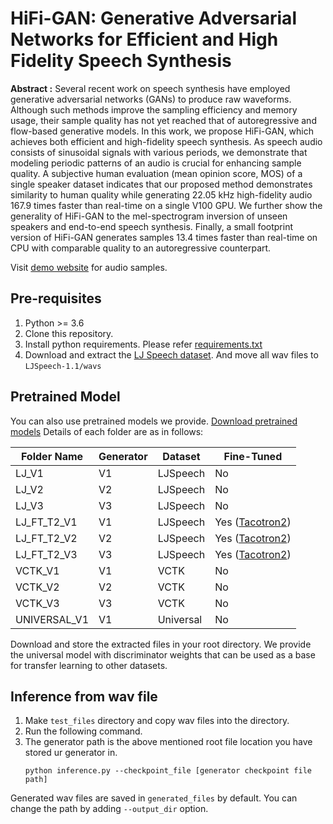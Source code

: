 # HiFi-GAN: Generative Adversarial Networks for Efficient and High Fidelity Speech Synthesis

**Abstract :**
Several recent work on speech synthesis have employed generative adversarial networks (GANs) to produce raw waveforms. 
Although such methods improve the sampling efficiency and memory usage, their sample quality has not yet reached that of autoregressive and flow-based generative models.
In this work, we propose HiFi-GAN, which achieves both efficient and high-fidelity speech synthesis. 
As speech audio consists of sinusoidal signals with various periods, we demonstrate that modeling periodic patterns of an audio is crucial for enhancing sample quality. 
A subjective human evaluation (mean opinion score, MOS) of a single speaker dataset indicates that our proposed method demonstrates similarity to human quality while generating 22.05 kHz high-fidelity audio 167.9 times faster than real-time on a single V100 GPU. We further show the generality of HiFi-GAN to the mel-spectrogram inversion of unseen speakers and end-to-end speech synthesis. Finally, a small footprint version of HiFi-GAN generates samples 13.4 times 
faster than real-time on CPU with comparable quality to an autoregressive counterpart.

Visit [demo website](https://jik876.github.io/hifi-gan-demo/) for audio samples.


## Pre-requisites
1. Python >= 3.6
2. Clone this repository.
3. Install python requirements. Please refer [requirements.txt](requirements.txt)
4. Download and extract the [LJ Speech dataset](https://keithito.com/LJ-Speech-Dataset/).
And move all wav files to `LJSpeech-1.1/wavs`

## Pretrained Model
You can also use pretrained models we provide.
[Download pretrained models](https://drive.google.com/drive/folders/1-eEYTB5Av9jNql0WGBlRoi-WH2J7bp5Y?usp=sharing)
Details of each folder are as in follows:

|Folder Name|Generator|Dataset|Fine-Tuned|
|------|---|---|---|
|LJ_V1|V1|LJSpeech|No|
|LJ_V2|V2|LJSpeech|No|
|LJ_V3|V3|LJSpeech|No|
|LJ_FT_T2_V1|V1|LJSpeech|Yes ([Tacotron2](https://github.com/NVIDIA/tacotron2))|
|LJ_FT_T2_V2|V2|LJSpeech|Yes ([Tacotron2](https://github.com/NVIDIA/tacotron2))|
|LJ_FT_T2_V3|V3|LJSpeech|Yes ([Tacotron2](https://github.com/NVIDIA/tacotron2))|
|VCTK_V1|V1|VCTK|No|
|VCTK_V2|V2|VCTK|No|
|VCTK_V3|V3|VCTK|No|
|UNIVERSAL_V1|V1|Universal|No|
Download and store the extracted files in your root directory. 
We provide the universal model with discriminator weights that can be used as a base for transfer learning to other datasets.


## Inference from wav file
1. Make `test_files` directory and copy wav files into the directory.
2. Run the following command.
3. The generator path is the above mentioned root file location you have stored ur generator in.
    ```
    python inference.py --checkpoint_file [generator checkpoint file path]
    ```
Generated wav files are saved in `generated_files` by default.
You can change the path by adding `--output_dir` option.


